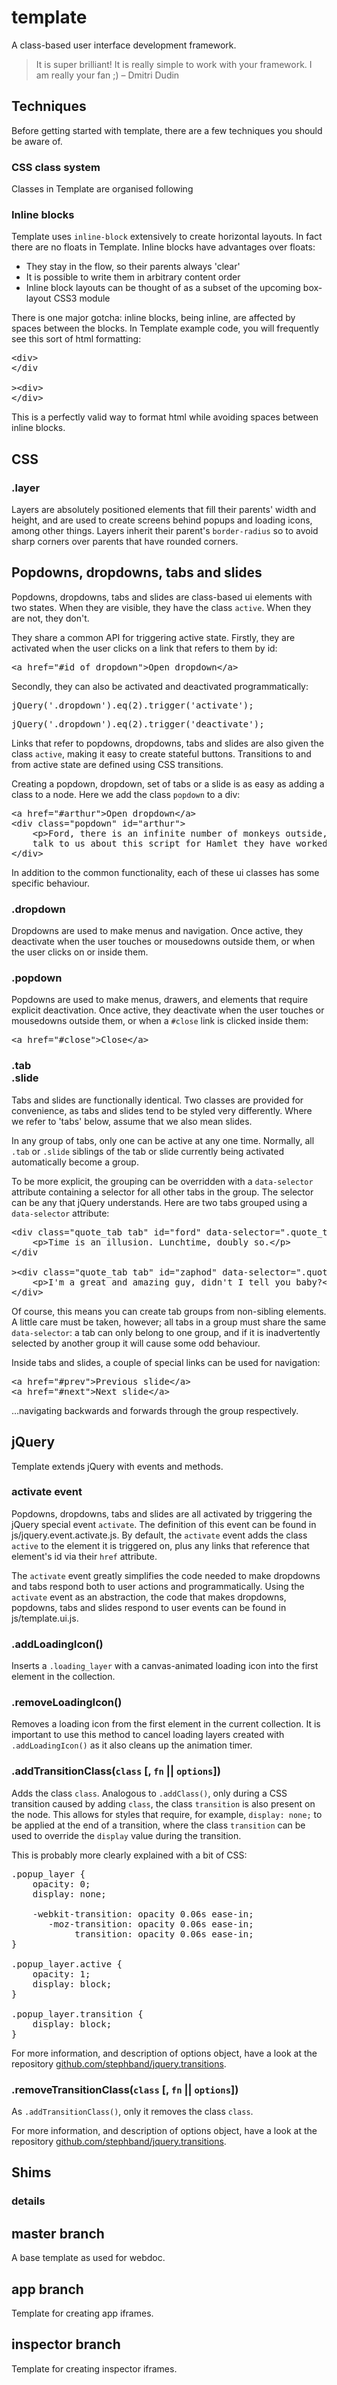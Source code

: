 <h1>template</h1>

<p>A class-based user interface development framework.</p>

<blockquote>It is super brilliant! It is really simple to work with your framework. I am really your fan ;) – Dmitri Dudin</blockquote>

<h2>Techniques</h2>

<p>Before getting started with template, there are a few techniques you should be aware of.</p>

<h3>CSS class system</h3>

<p>Classes in Template are organised following</p>

<h3>Inline blocks</h3>

<p>Template uses <code>inline-block</code> extensively to create horizontal layouts. In fact there are no floats in Template. Inline blocks have advantages over floats:</p>

<ul>
	<li>They stay in the flow, so their parents always 'clear'</li>
	<li>It is possible to write them in arbitrary content order</li>
	<li>Inline block layouts can be thought of as a subset of the upcoming box-layout CSS3 module</li>
</ul>

<p>There is one major gotcha: inline blocks, being inline, are affected by spaces between the blocks. In Template example code, you will frequently see this sort of html formatting:</p>

<pre>&lt;div&gt;
&lt;/div

&gt;&lt;div&gt;
&lt;/div&gt;</pre>

<p>This is a perfectly valid way to format html while avoiding spaces between inline blocks.</p>

<h3></h3>

<h2>CSS</h2>

<!--h3>.button</h3>

<h3>.thumb</h3>

<h3>.card</h3>

<h3>.index</h3>

<h3>.col</h3>

<h3>.wrap</h3-->

<h3>.layer</h3>

<p>Layers are absolutely positioned elements that fill their parents' width and height, and are used to create screens behind popups and loading icons, among other things. Layers inherit their parent's <code class="css">border-radius</code> so to avoid sharp corners over parents that have rounded corners.</p>

<h2>Popdowns, dropdowns, tabs and slides</h2>

<p>Popdowns, dropdowns, tabs and slides are class-based ui elements with two states. When they are visible, they have the class <code>active</code>. When they are not, they don't.</p>

<p>They share a common API for triggering active state. Firstly, they are activated when the user clicks on a link that refers to them by id:</p>

<pre class="html">&lt;a href=&quot;#id_of_dropdown&quot;&gt;Open dropdown&lt;/a&gt;</pre>

<p>Secondly, they can also be activated and deactivated programmatically:</p>

<pre class="js">jQuery('.dropdown').eq(2).trigger('activate');</pre>
<pre class="js">jQuery('.dropdown').eq(2).trigger('deactivate');</pre>

<p>Links that refer to popdowns, dropdowns, tabs and slides are also given the class <code>active</code>, making it easy to create stateful buttons. Transitions to and from active state are defined using CSS transitions.</p>

<p>Creating a popdown, dropdown, set of tabs or a slide is as easy as adding a class to a node. Here we add the class <code>popdown</code> to a div:</p>

<pre class="html">&lt;a href=&quot;#arthur&quot;&gt;Open dropdown&lt;/a&gt;
&lt;div class=&quot;popdown&quot; id=&quot;arthur&quot;&gt;
	&lt;p&gt;Ford, there is an infinite number of monkeys outside, who want to
	talk to us about this script for Hamlet they have worked out.&lt;/p&gt;
&lt;/div&gt;</pre>

<p>In addition to the common functionality, each of these ui classes has some specific behaviour.</p>

<h3>.dropdown</h3>
 
<p>Dropdowns are used to make menus and navigation. Once active, they deactivate when the user touches or mousedowns outside them, or when the user clicks on or inside them.</p>

<h3>.popdown</h3>

<p>Popdowns are used to make menus, drawers, and elements that require explicit deactivation. Once active, they deactivate when the user touches or mousedowns outside them, or when a <code>#close</code> link is clicked inside them:</p>

<pre class="html">&lt;a href=&quot;#close&quot;&gt;Close&lt;/a&gt;</pre>

<h3>.tab<br/>.slide</h3>

<p>Tabs and slides are functionally identical. Two classes are provided for convenience, as tabs and slides tend to be styled very differently. Where we refer to 'tabs' below, assume that we also mean slides.</p>

<p>In any group of tabs, only one can be active at any one time. Normally, all <code>.tab</code> or <code>.slide</code> siblings of the tab or slide currently being activated automatically become a group.</p>

<p>To be more explicit, the grouping can be overridden with a <code>data-selector</code> attribute containing a selector for all other tabs in the group. The selector can be any that jQuery understands. Here are two tabs grouped using a <code>data-selector</code> attribute:</p>

<pre class="html" title="You may be wondering about that odd div closing tag. That's a technique for creating spaceless html. See the section on html style.">&lt;div class=&quot;quote_tab tab&quot; id=&quot;ford&quot; data-selector=&quot;.quote_tab&quot;&gt;
	&lt;p&gt;Time is an illusion. Lunchtime, doubly so.&lt;/p&gt;
&lt;/div

&gt;&lt;div class=&quot;quote_tab tab&quot; id=&quot;zaphod&quot; data-selector=&quot;.quote_tab&quot;&gt;
	&lt;p&gt;I'm a great and amazing guy, didn't I tell you baby?&lt;/p&gt;
&lt;/div&gt;</pre>

<p>Of course, this means you can create tab groups from non-sibling elements. A little care must be taken, however; all tabs in a group must share the same <code>data-selector</code>: a tab can only belong to one group, and if it is inadvertently selected by another group it will cause some odd behaviour.</p>

<p>Inside tabs and slides, a couple of special links can be used for navigation:</p>

<pre>&lt;a href=&quot;#prev&quot;&gt;Previous slide&lt;/a&gt;
&lt;a href=&quot;#next&quot;&gt;Next slide&lt;/a&gt;</pre>

<p>&#8230;navigating backwards and forwards through the group respectively.</p>

<h2>jQuery</h2>

<p>Template extends jQuery with events and methods.</p>

<h3>activate event</h3>

<p>Popdowns, dropdowns, tabs and slides are all activated by triggering the jQuery special event <code>activate</code>. The definition of this event can be found in js/jquery.event.activate.js. By default, the <code>activate</code> event adds the class <code>active</code> to the element it is triggered on, plus any links that reference that element's id via their <code>href</code> attribute.</p>

<p>The <code>activate</code> event greatly simplifies the code needed to make dropdowns and tabs respond both to user actions and programmatically. Using the <code>activate</code> event as an abstraction, the code that makes dropdowns, popdowns, tabs and slides respond to user events can be found in js/template.ui.js.</p>

<h3>.addLoadingIcon()</h3>

<p>Inserts a <code>.loading_layer</code> with a canvas-animated loading icon into the first element in the collection.</p>

<h3>.removeLoadingIcon()</h3>

<p>Removes a loading icon from the first element in the current collection. It is important to use this method to cancel loading layers created with <code class="js">.addLoadingIcon()</code> as it also cleans up the animation timer.</p>

<h3>.addTransitionClass(<code>class</code> [, <code>fn</code> || <code>options</code>])</h3>

<p>Adds the class <code>class</code>. Analogous to <code>.addClass()</code>, only during a CSS transition caused by adding <code>class</code>, the class <code>transition</code> is also present on the node. This allows for styles that require, for example, <code>display: none;</code> to be applied at the end of a transition, where the class <code>transition</code> can be used to override the <code>display</code> value during the transition.</p>

<p>This is probably more clearly explained with a bit of CSS:</p>

<pre class="css">.popup_layer {
	opacity: 0;
	display: none;
	
	-webkit-transition: opacity 0.06s ease-in;
	   -moz-transition: opacity 0.06s ease-in;
	        transition: opacity 0.06s ease-in;
}

.popup_layer.active {
	opacity: 1;
	display: block;
}

.popup_layer.transition {
	display: block;
}</pre>

<p>For more information, and description of options object, have a look at the repository <a href="http://github.com/stephband/jquery.transitions">github.com/stephband/jquery.transitions</a>.</p>

<h3>.removeTransitionClass(<code>class</code> [, <code>fn</code> || <code>options</code>])</h3>

<p>As <code>.addTransitionClass()</code>, only it removes the class <code>class</code>.</p>

<p>For more information, and description of options object, have a look at the repository <a href="http://github.com/stephband/jquery.transitions">github.com/stephband/jquery.transitions</a>.</p>

<h2>Shims</h2>

<h3>details</h3>

<p></p>

<h2>master branch</h2>

<p>A base template as used for webdoc.</p>

<h2>app branch</h2>

<p>Template for creating app iframes.</p>

<h2>inspector branch</h2>

<p>Template for creating inspector iframes.</p>